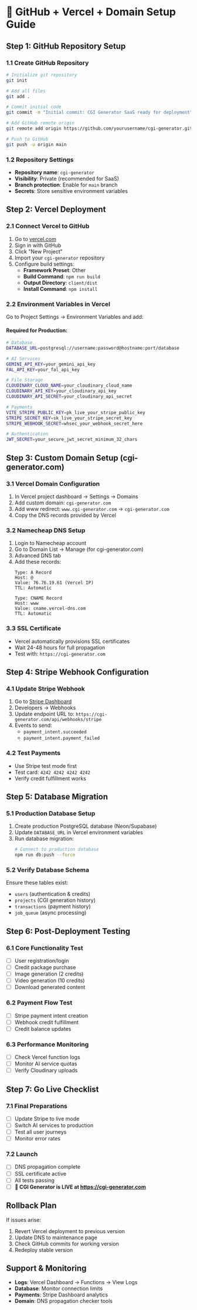 # 🚀 GitHub + Vercel + Domain Setup Guide

## Step 1: GitHub Repository Setup

### 1.1 Create GitHub Repository
```bash
# Initialize git repository
git init

# Add all files
git add .

# Commit initial code
git commit -m "Initial commit: CGI Generator SaaS ready for deployment"

# Add GitHub remote origin
git remote add origin https://github.com/yourusername/cgi-generator.git

# Push to GitHub
git push -u origin main
```

### 1.2 Repository Settings
- **Repository name**: `cgi-generator`
- **Visibility**: Private (recommended for SaaS)
- **Branch protection**: Enable for `main` branch
- **Secrets**: Store sensitive environment variables

## Step 2: Vercel Deployment

### 2.1 Connect Vercel to GitHub
1. Go to [vercel.com](https://vercel.com)
2. Sign in with GitHub
3. Click "New Project"
4. Import your `cgi-generator` repository
5. Configure build settings:
   - **Framework Preset**: Other
   - **Build Command**: `npm run build`
   - **Output Directory**: `client/dist`
   - **Install Command**: `npm install`

### 2.2 Environment Variables in Vercel
Go to Project Settings → Environment Variables and add:

#### Required for Production:
```bash
# Database
DATABASE_URL=postgresql://username:password@hostname:port/database

# AI Services
GEMINI_API_KEY=your_gemini_api_key
FAL_API_KEY=your_fal_api_key

# File Storage
CLOUDINARY_CLOUD_NAME=your_cloudinary_cloud_name
CLOUDINARY_API_KEY=your_cloudinary_api_key
CLOUDINARY_API_SECRET=your_cloudinary_api_secret

# Payments
VITE_STRIPE_PUBLIC_KEY=pk_live_your_stripe_public_key
STRIPE_SECRET_KEY=sk_live_your_stripe_secret_key
STRIPE_WEBHOOK_SECRET=whsec_your_webhook_secret_here

# Authentication
JWT_SECRET=your_secure_jwt_secret_minimum_32_chars
```

## Step 3: Custom Domain Setup (cgi-generator.com)

### 3.1 Vercel Domain Configuration
1. In Vercel project dashboard → Settings → Domains
2. Add custom domain: `cgi-generator.com`
3. Add www redirect: `www.cgi-generator.com` → `cgi-generator.com`
4. Copy the DNS records provided by Vercel

### 3.2 Namecheap DNS Setup
1. Login to Namecheap account
2. Go to Domain List → Manage (for cgi-generator.com)
3. Advanced DNS tab
4. Add these records:
   ```
   Type: A Record
   Host: @
   Value: 76.76.19.61 (Vercel IP)
   TTL: Automatic

   Type: CNAME Record  
   Host: www
   Value: cname.vercel-dns.com
   TTL: Automatic
   ```

### 3.3 SSL Certificate
- Vercel automatically provisions SSL certificates
- Wait 24-48 hours for full propagation
- Test with: `https://cgi-generator.com`

## Step 4: Stripe Webhook Configuration

### 4.1 Update Stripe Webhook
1. Go to [Stripe Dashboard](https://dashboard.stripe.com)
2. Developers → Webhooks
3. Update endpoint URL to: `https://cgi-generator.com/api/webhooks/stripe`
4. Events to send:
   - `payment_intent.succeeded`
   - `payment_intent.payment_failed`

### 4.2 Test Payments
- Use Stripe test mode first
- Test card: `4242 4242 4242 4242`
- Verify credit fulfillment works

## Step 5: Database Migration

### 5.1 Production Database Setup
1. Create production PostgreSQL database (Neon/Supabase)
2. Update `DATABASE_URL` in Vercel environment variables
3. Run database migration:
   ```bash
   # Connect to production database
   npm run db:push --force
   ```

### 5.2 Verify Database Schema
Ensure these tables exist:
- `users` (authentication & credits)
- `projects` (CGI generation history)
- `transactions` (payment history)
- `job_queue` (async processing)

## Step 6: Post-Deployment Testing

### 6.1 Core Functionality Test
- [ ] User registration/login
- [ ] Credit package purchase
- [ ] Image generation (2 credits)
- [ ] Video generation (10 credits)
- [ ] Download generated content

### 6.2 Payment Flow Test
- [ ] Stripe payment intent creation
- [ ] Webhook credit fulfillment
- [ ] Credit balance updates

### 6.3 Performance Monitoring
- [ ] Check Vercel function logs
- [ ] Monitor AI service quotas
- [ ] Verify Cloudinary uploads

## Step 7: Go Live Checklist

### 7.1 Final Preparations
- [ ] Update Stripe to live mode
- [ ] Switch AI services to production
- [ ] Test all user journeys
- [ ] Monitor error rates

### 7.2 Launch
- [ ] DNS propagation complete
- [ ] SSL certificate active
- [ ] All tests passing
- [ ] **🚀 CGI Generator is LIVE at https://cgi-generator.com**

## Rollback Plan

If issues arise:
1. Revert Vercel deployment to previous version
2. Update DNS to maintenance page
3. Check GitHub commits for working version
4. Redeploy stable version

## Support & Monitoring

- **Logs**: Vercel Dashboard → Functions → View Logs
- **Database**: Monitor connection limits
- **Payments**: Stripe Dashboard analytics
- **Domain**: DNS propagation checker tools